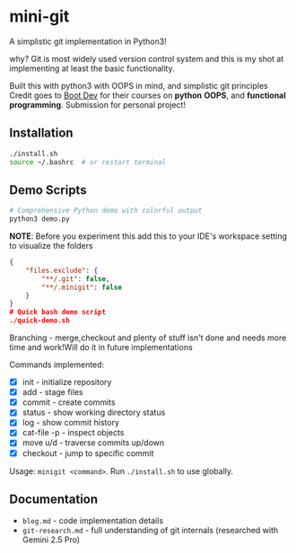 # mini-git
A simplistic git implementation in Python3!

why?
Git is most widely used version control system and this is my shot at implementing at least the basic functionality. 

Built this with python3 with OOPS in mind, and simplistic git principles
Credit goes to [Boot Dev](https://www.boot.dev/) for their courses on __python__ __OOPS__, and __functional programming__.
Submission for personal project!
## Installation
```bash
./install.sh
source ~/.bashrc  # or restart terminal
```

## Demo Scripts
```bash
# Comprehensive Python demo with colorful output
python3 demo.py
```
**NOTE**: Before you experiment this add this to your IDE's workspace setting to visualize the folders
```json
{
    "files.exclude": {
        "**/.git": false,
        "**/.minigit": false
    }
}
# Quick bash demo script
./quick-demo.sh
```

Branching - merge,checkout and plenty of stuff isn't done and needs more time and work!Will do it in future implementations

Commands implemented: 
- [x] init - initialize repository
- [x] add - stage files  
- [x] commit - create commits
- [x] status - show working directory status
- [x] log - show commit history
- [x] cat-file -p - inspect objects
- [x] move u/d - traverse commits up/down
- [x] checkout - jump to specific commit

Usage: `minigit <command>`. Run `./install.sh` to use globally.

## Documentation
- `blog.md` - code implementation details
- `git-research.md` - full understanding of git internals (researched with Gemini 2.5 Pro)


